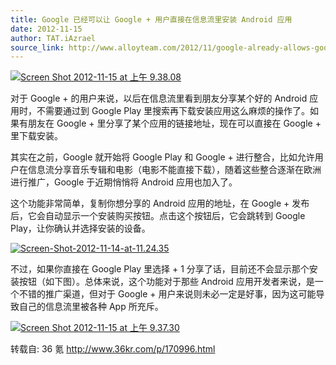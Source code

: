 ```yaml
---
title: Google 已经可以让 Google + 用户直接在信息流里安装 Android 应用
date: 2012-11-15
author: TAT.iAzrael
source_link: http://www.alloyteam.com/2012/11/google-already-allows-google-users-to-install-android-applications-directly-in-the-flow-of-information/
---
```


[![](http://img01.36krcnd.com/wp-content/uploads/2012/11/Screen-Shot-2012-11-15-at-上午9.38.08.png "Screen Shot 2012-11-15 at 上午 9.38.08")](http://www.36kr.com/p/170996.html/screen-shot-2012-11-15-at-%e4%b8%8a%e5%8d%889-38-08)

对于 Google + 的用户来说，以后在信息流里看到朋友分享某个好的 Android 应用时，不需要通过到 Google Play 里搜索再下载安装应用这么麻烦的操作了。如果有朋友在 Google + 里分享了某个应用的链接地址，现在可以直接在 Google + 里下载安装。

其实在之前，Google 就开始将 Google Play 和 Google + 进行整合，比如允许用户在信息流分享音乐专辑和电影（电影不能直接下载），随着这些整合逐渐在欧洲进行推广，Google 于近期悄悄将 Android 应用也加入了。

这个功能非常简单，复制你想分享的 Android 应用的地址，在 Google + 发布后，它会自动显示一个安装购买按钮。点击这个按钮后，它会跳转到 Google Play，让你确认并选择安装的设备。

[![](http://img02.36krcnd.com/wp-content/uploads/2012/11/Screen-Shot-2012-11-14-at-11.24.351.png "Screen-Shot-2012-11-14-at-11.24.35")](http://www.36kr.com/p/170996.html/screen-shot-2012-11-14-at-11-24-35-2)

不过，如果你直接在 Google Play 里选择 + 1 分享了话，目前还不会显示那个安装按钮（如下图）。总体来说，这个功能对于那些 Android 应用开发者来说，是一个不错的推广渠道，但对于 Google + 用户来说则未必一定是好事，因为这可能导致自己的信息流里被各种 App 所充斥。

[![](http://img03.36krcnd.com/wp-content/uploads/2012/11/Screen-Shot-2012-11-15-at-上午9.37.30.png "Screen Shot 2012-11-15 at 上午 9.37.30")](http://www.36kr.com/p/170996.html/screen-shot-2012-11-15-at-%e4%b8%8a%e5%8d%889-37-30)

转载自: 36 氪 <http://www.36kr.com/p/170996.html>